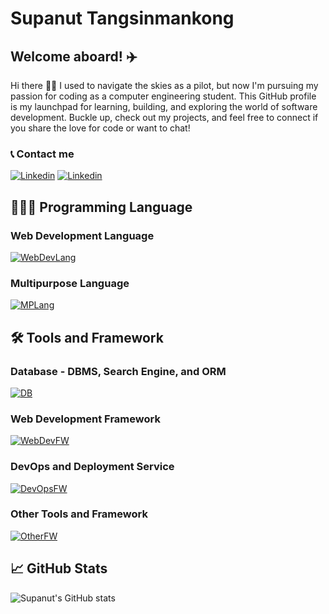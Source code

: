 <!--
**SupanutT/SupanutT** is a ✨ _special_ ✨ repository because its `README.md` (this file) appears on your GitHub profile.

Here are some ideas to get you started:

- 🔭 I’m currently working on ...
- 🌱 I’m currently learning ...
- 👯 I’m looking to collaborate on ...
- 🤔 I’m looking for help with ...
- 💬 Ask me about ...
- 📫 How to reach me: ...
- 😄 Pronouns: ...
- ⚡ Fun fact: ...
-->
# Supanut Tangsinmankong
## Welcome aboard! ✈️
Hi there 👋🏻 I used to navigate the skies as a pilot, but now I'm pursuing my passion for coding as a computer engineering student. This GitHub profile is my launchpad for learning, building, and exploring the world of software development. Buckle up, check out my projects, and feel free to connect if you share the love for code or want to chat!

### 📞 Contact me 
[![Linkedin](https://skillicons.dev/icons?i=linkedin)](https://linkedin.com/in/supanut-tangsinmankong-b2054a235/)
[![Linkedin](https://skillicons.dev/icons?i=gmail)](mailto:supanut.tangsin@gmail.com/)


## 👨🏻‍💻 Programming Language

### Web Development Language 
[![WebDevLang](https://skillicons.dev/icons?i=html,css,js,ts)](https://skillicons.dev)

### Multipurpose Language
[![MPLang](https://skillicons.dev/icons?i=py,java,cpp)](https://skillicons.dev)
                     

## 🛠 Tools and Framework

### Database - DBMS, Search Engine, and ORM
[![DB](https://skillicons.dev/icons?i=postgresql,sqlite,mongodb,firebase,dynamodb,elasticsearch,prisma)](https://skillicons.dev)

### Web Development Framework
[![WebDevFW](https://skillicons.dev/icons?i=nextjs,react,bootstrap,express,nodejs,postman)](https://skillicons.dev)

### DevOps and Deployment Service
[![DevOpsFW](https://skillicons.dev/icons?i=docker,githubactions,ansible,gcp,aws)](https://skillicons.dev)

### Other Tools and Framework
[![OtherFW](https://skillicons.dev/icons?i=github,gitlab,vscode,pytorch)](https://skillicons.dev)                                        
      
## 📈 GitHub Stats
<!-- [![Supanut's top languages](https://github-readme-stats.vercel.app/api/top-langs/?username=SupanutT&theme=blue-green)](https://github.com/anuraghazra/github-readme-stats) -->
![Supanut's GitHub stats](https://github-readme-stats.vercel.app/api?username=SupanutT&show_icons=true&theme=dracula)
<!-- <p align="center">
    <a href="https://github.com/HridoyHazard/github-readme-streak-stats">
        <img title="🔥 Get streak stats for your profile at git.io/streak-stats" alt="Shahadat Hossain's streak" src="https://github-readme-streak-stats.herokuapp.com/?user=SupanutT&theme=black-ice&hide_border=true&stroke=0000&background=060A0CD0"/>
    </a>
</p> -->